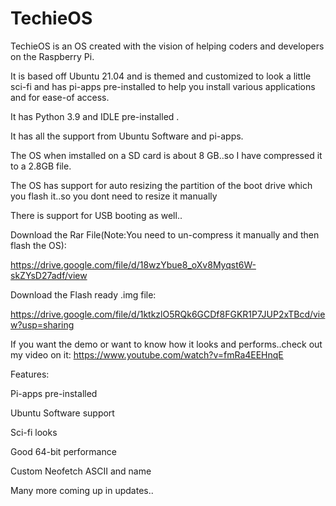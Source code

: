 # TechieOS
TechieOS is an OS created with the vision of helping coders and developers on the Raspberry Pi.

It is based off Ubuntu 21.04 and is themed and customized to look a little sci-fi and has pi-apps pre-installed to help you install various applications and for ease-of access.

It has Python 3.9 and IDLE pre-installed .

It has all the support from Ubuntu Software and pi-apps.

The OS when imstalled on a SD card is about 8 GB..so I have compressed it to a 2.8GB file.

The OS has support for auto resizing the partition of the boot drive which you flash it..so you dont need to resize it manually

There is support for USB booting as well..

Download the Rar File(Note:You need to un-compress it manually and then flash the OS):

https://drive.google.com/file/d/18wzYbue8_oXv8Myqst6W-skZYsD27adf/view

Download the Flash ready .img file:

https://drive.google.com/file/d/1ktkzlO5RQk6GCDf8FGKR1P7JUP2xTBcd/view?usp=sharing

If you want the demo or want to know how it looks and performs..check out my video on it:
https://www.youtube.com/watch?v=fmRa4EEHnqE



Features:

Pi-apps pre-installed

Ubuntu Software support

Sci-fi looks

Good 64-bit performance

Custom Neofetch ASCII and name

Many more coming up in updates..

